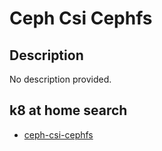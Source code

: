 # Ceph Csi Cephfs

## Description

No description provided.

## k8 at home search

- [ceph-csi-cephfs](https://nanne.dev/k8s-at-home-search/#/ceph-csi-cephfs)
